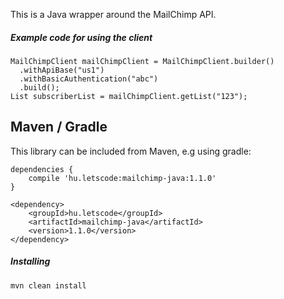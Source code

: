 This is a Java wrapper around the MailChimp API.

##### Example code for using the client

    MailChimpClient mailChimpClient = MailChimpClient.builder()
      .withApiBase("us1")
      .withBasicAuthentication("abc")
      .build();
    List subscriberList = mailChimpClient.getList("123");

## Maven / Gradle

This library can be included from Maven, e.g using gradle:

    dependencies {
        compile 'hu.letscode:mailchimp-java:1.1.0'
    }
    
    <dependency>
        <groupId>hu.letscode</groupId>
        <artifactId>mailchimp-java</artifactId>
        <version>1.1.0</version>
    </dependency>

##### Installing

    mvn clean install
